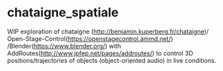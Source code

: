 # chataigne_spatiale
 WIP exploration of chataigne (http://benjamin.kuperberg.fr/chataigne)/ Open-Stage-Control(https://openstagecontrol.ammd.net/) /Blender(https://www.blender.org/) with AddRoutes(http://www.jpfep.net/pages/addroutes/) to control 3D positions/trajectories of objects (object-oriented audio) in live conditions.
